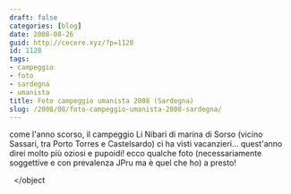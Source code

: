 ```yaml
---
draft: false
categories: [blog]
date: 2008-08-26
guid: http://cecere.xyz/?p=1128
id: 1128
tags:
- campeggio
- foto
- sardegna
- umanista
title: Foto campeggio umanista 2008 (Sardegna)
slug: /2008/08/foto-campeggio-umanista-2008-sardegna/
---
```


come l'anno scorso, il campeggio Li Nibari di marina di Sorso (vicino Sassari, tra Porto Torres e Castelsardo) ci ha visti vacanzieri… quest'anno direi molto più oziosi e pupoidi! ecco qualche foto (necessariamente soggettive e con prevalenza JPru ma è quel che ho) a presto!

  </object

 
